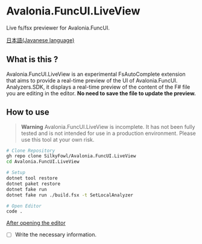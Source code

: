 [fantomas]: https://github.com/fsprojects/fantomas
[f# formatting]: https://marketplace.visualstudio.com/items?itemName=asti.fantomas-vs
[Howto-Video]: https://user-images.githubusercontent.com/16532218/170818646-29ded885-bc2a-4336-909a-b17fc7242345.mp4

# Avalonia.FuncUI.LiveView

Live fs/fsx previewer for Avalonia.FuncUI.

[日本語(Javanese language)](README.ja.md)

## What is this ?

Avalonia.FuncUI.LiveView is an experimental FsAutoComplete extension that aims to provide a real-time preview of the UI of Avalonia.FuncUI.
Analyzers.SDK, it displays a real-time preview of the content of the F# file you are editing in the editor.
**No need to save the file to update the preview.**

## How to use

> **Warning**
> Avalonia.FuncUI.LiveView is incomplete. It has not been fully tested and is not intended for use in a production environment. Please use this tool at your own risk.

```sh
# Clone Repository
gh repo clone SilkyFowl/Avalonia.FuncUI.LiveView
cd Avalonia.FuncUI.LiveView

# Setup
dotnet tool restore
dotnet paket restore
dotnet fake run
dotnet fake run ./build.fsx -t SetLocalAnalyzer

# Open Editor
code .
```

[After opening the editor][Howto-Video]

- [ ] Write the necessary information.
